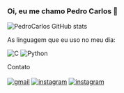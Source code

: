 ### Oi, eu me chamo Pedro Carlos 👋

![PedroCarlos GitHub stats](https://github-readme-stats.vercel.app/api?username=PedroCarlos30&show_icons=true&theme=radical)

As linguagem que eu uso no meu dia:

![C](https://img.shields.io/badge/C-00599C?style=for-the-badge&logo=c&logoColor=white)
![Python](https://img.shields.io/badge/Python-14354C?style=for-the-badge&logo=python&logoColor=white)


Contato<br/><br/>
[![gmail](https://img.shields.io/badge/Gmail-D14836?style=for-the-badge&logo=gmail&logoColor=white)](pedrocarloslp@gmail.com)
[![instagram](https://img.shields.io/badge/Instagram-E4405F?style=for-the-badge&logo=instagram&logoColor=white)](instagram.com/pedrocarlos_07)
[![instagram](https://img.shields.io/badge/LinkedIn-0077B5?style=for-the-badge&logo=linkedin&logoColor=white)](https://www.linkedin.com/in/pedro-carlos-lima-paiva-110095220/)
